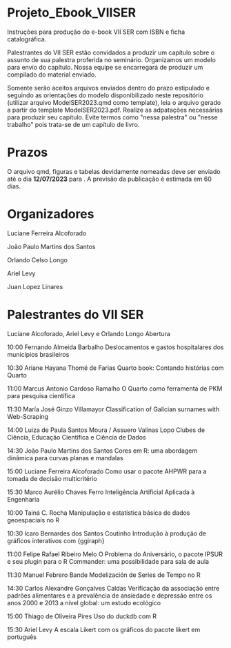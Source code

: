 # Projeto_Ebook_VIISER

Instruções para produção do e-book VII SER com ISBN e ficha catalográfica.

Palestrantes do VII SER estão convidados a produzir um capítulo sobre o assunto de sua palestra proferida no seminário. Organizamos um modelo para envio do capítulo. Nossa equipe se encarregará de produzir um compilado do material enviado. 

Somente serão aceitos arquivos enviados dentro do prazo estipulado e seguindo as orientações do modelo disponibilizado neste repositório (utilizar arquivo ModelSER2023.qmd como template), leia o arquivo gerado a partir do template ModelSER2023.pdf. Realize as adpatações necessárias para produzir seu capítulo. Evite termos como "nessa palestra" ou "nesse trabalho" pois trata-se de um capítulo de livro.

# Prazos

O arquivo qmd, figuras e tabelas devidamente nomeadas deve ser enviado até o dia **12/07/2023** para <email>. A previsão da publicação é estimada em 60 dias.

# Organizadores

Luciane Ferreira Alcoforado

João Paulo Martins dos Santos
	
Orlando Celso Longo
	
Ariel Levy
	
Juan Lopez Linares

# Palestrantes do VII SER

Luciane Alcoforado, Ariel Levy e Orlando Longo	Abertura

10:00	Fernando Almeida Barbalho	Deslocamentos e gastos hospitalares dos municípios brasileiros

10:30	Ariane Hayana Thomé de Farias	Quarto book: Contando histórias com Quarto	

11:00	Marcus Antonio Cardoso Ramalho	O Quarto como ferramenta de PKM para pesquisa científica

11:30	María José Ginzo Villamayor	Classification of Galician surnames with Web-Scraping	

14:00	Luiza de Paula Santos Moura / Assuero Valinas Lopo	Clubes de Ciência, Educação Científica e Ciência de Dados	

14:30	João Paulo Martins dos Santos	Cores em R: uma abordagem dinâmica para curvas planas e mandalas	

15:00	Luciane Ferreira Alcoforado
Como usar o pacote AHPWR para a tomada de decisão multicritério	

15:30	Marco Aurélio Chaves Ferro
Inteligência Artificial Aplicada à Engenharia	

10:00	Tainá C. Rocha	Manipulação e estatística básica de dados geoespaciais no R	

10:30	Icaro Bernardes dos Santos Coutinho	Introdução à produção de gráficos interativos com {ggiraph}	

11:00	Felipe Rafael Ribeiro Melo	O Problema do Aniversário, o pacote IPSUR e seu plugin para o R Commander: uma possibilidade para sala de aula	

11:30	Manuel Febrero Bande	Modelización de Series de Tempo no R	
	
14:30	Carlos Alexandre Gonçalves Caldas	Verificação da associação entre padrões alimentares e a prevalência de ansiedade e depressão entre os anos 2000 e 2013 a nível global: um estudo ecológico	

15:00	Thiago de Oliveira Pires	Uso do duckdb com R	

15:30	Ariel Levy	A escala Likert com os gráficos do pacote likert em português
